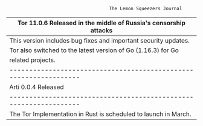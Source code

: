                                           The Lemon Squeezers Journal
Tor 11.0.6 Released in the middle of Russia's censorship attacks |
-----------------------------------------------------------------|
This version includes bug fixes and important security updates.  |
Tor also switched to the latest version of Go (1.16.3) for Go    |
related projects.                                                |
-----------------------------------------------------------------|
Arti 0.0.4 Released                                              |
-----------------------------------------------------------------|
The Tor Implementation in Rust is scheduled to launch in March.  |

      

